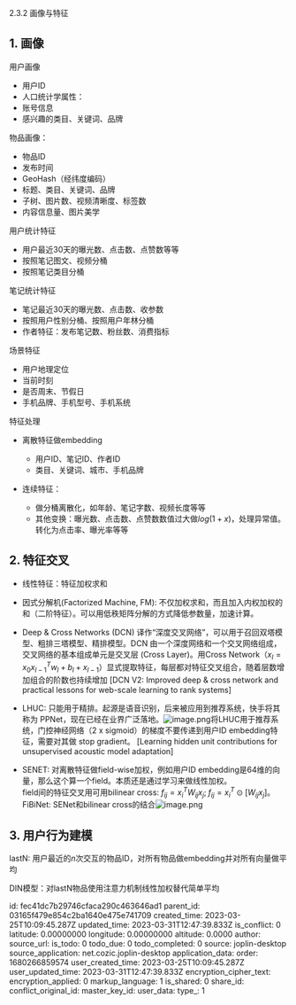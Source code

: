 2.3.2 画像与特征

## 1. 画像

用户画像

* 用户ID
* 人口统计学属性：
* 账号信息
* 感兴趣的类目、关键词、品牌

物品画像：

* 物品ID
* 发布时间
* GeoHash（经纬度编码）
* 标题、类目、关键词、品牌
* 子树、图片数、视频清晰度、标签数
* 内容信息量、图片美学

用户统计特征

* 用户最近30天的曝光数、点击数、点赞数等等
* 按照笔记图文、视频分桶
* 按照笔记类目分桶

笔记统计特征

* 笔记最近30天的曝光数、点击数、收参数
* 按照用户性别分桶、按照用户年林分桶
* 作者特征：发布笔记数、粉丝数、消费指标

场景特征

* 用户地理定位
* 当前时刻
* 是否周末、节假日
* 手机品牌、手机型号、手机系统


特征处理

* 离散特征做embedding

  * 用户ID、笔记ID、作者ID
  * 类目、关键词、城市、手机品牌
* 连续特征：

  * 做分桶离散化，如年龄、笔记字数、视频长度等等
  * 其他变换：曝光数、点击数、点赞数数值过大做$log(1+x)$，处理异常值。转化为点击率、曝光率等等


## 2. 特征交叉

* 线性特征：特征加权求和

* 因式分解机(Factorized Machine, FM): 不仅加权求和，而且加入内权加权的和（二阶特征）。可以用低秩矩阵分解的方式降低参数量，加速计算。

* Deep & Cross Networks (DCN) 译作“深度交叉网络”，可以用于召回双塔模型、粗排三塔模型、精排模型。DCN 由一个深度网络和一个交叉网络组成，交叉网络的基本组成单元是交叉层 (Cross Layer)。用Cross Network（$x_l = x_0x_{l-1}^Tw_l + b_l + x_{l - 1}$）显式提取特征，每层都对特征交叉组合，随着层数增加组合的阶数也持续增加 [DCN V2: Improved deep & cross network and practical lessons for web-scale learning to rank systems]

* LHUC: 只能用于精排。起源是语音识别，后来被应用到推荐系统，快手将其称为 PPNet，现在已经在业界广泛落地。![image.png](:/6b24a58d76514f9e873c0218f6e78aa0)将LHUC用于推荐系统，门控神经网络（2 x sigmoid）的梯度不要传递到用户ID embedding特征，需要对其做 stop gradient。 [Learning hidden unit contributions for unsupervised acoustic model adaptation]
* SENET: 对离散特征做field-wise加权，例如用户ID embedding是64维的向量，那么这个算一个field。本质还是通过学习来做线性加权。  
  field间的特征交叉用可用bilinear cross: $f_{ij} = x_i^TW_{ij}x_j; \; f_{ij} = x_i^T\odot [W_{ij}x_j]$。  
  FiBiNet: SENet和bilinear cross的结合![image.png](:/e4e7628bf76548588ba22bd242df2be7)


## 3. 用户行为建模

lastN: 用户最近的$n$次交互的物品ID，对所有物品做embedding并对所有向量做平均

DIN模型：对lastN物品使用注意力机制线性加权替代简单平均


id: fec41dc7b29746cfaca290c463646ad1
parent_id: 03165f479e854c2ba1640e475e741709
created_time: 2023-03-25T10:09:45.287Z
updated_time: 2023-03-31T12:47:39.833Z
is_conflict: 0
latitude: 0.00000000
longitude: 0.00000000
altitude: 0.0000
author: 
source_url: 
is_todo: 0
todo_due: 0
todo_completed: 0
source: joplin-desktop
source_application: net.cozic.joplin-desktop
application_data: 
order: 1680266859574
user_created_time: 2023-03-25T10:09:45.287Z
user_updated_time: 2023-03-31T12:47:39.833Z
encryption_cipher_text: 
encryption_applied: 0
markup_language: 1
is_shared: 0
share_id: 
conflict_original_id: 
master_key_id: 
user_data: 
type_: 1